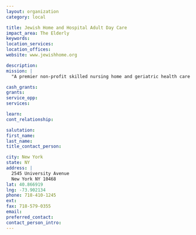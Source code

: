 ```yaml
---
layout: organization
category: local

title: Jewish Home and Hospital Adult Day Care
impact_area: The Elderly
keywords: 
location_services: 
location_offices: 
website: www.jewishhome.org

description: 
mission: |
  "A premier non-profit skilled nursing home and geriatric health care / rehabilitation facility employing skilled nurses, physicians and other professionals to provide excellent long term care, adult day care, home health care, health services and social / community services in the New York area."

cash_grants: 
grants: 
service_opp: 
services: 

learn: 
cont_relationship: 

salutation: 
first_name: 
last_name: 
title_contact_person: 

city: New York
state: NY
address: |
  2545 University Avenue  
  New York NY 10468
lat: 40.866919
lng: -73.902134
phone: 718-410-1245
ext: 
fax: 718-579-0355
email: 
preferred_contact: 
contact_person_intro: 
---
```

